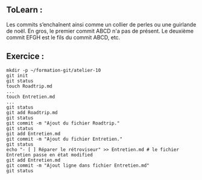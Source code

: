 ## ToLearn :

Les commits s’enchaînent ainsi comme un collier de perles ou une guirlande de noël.
En gros, le premier commit ABCD n'a pas de présent.
Le deuxième commit EFGH est le fils du commit ABCD, etc.

## Exercice :

```
mkdir -p ~/formation-git/atelier-10
git init
git status
touch Roadtrip.md
...
touch Entretien.md
...
git status
git add Roadtrip.md
git status
git commit -m "Ajout du fichier Roadtrip."
git status
git add Entretien.md
git commit -m "Ajout du fichier Entretien."
git status
echo "- [ ] Réparer le rétroviseur" >> Entretien.md # le fichier Entretien passe en état modified
git add Entretien.md
git commit -m "Ajout ligne dans fichier Entretien.md"
git status
```

